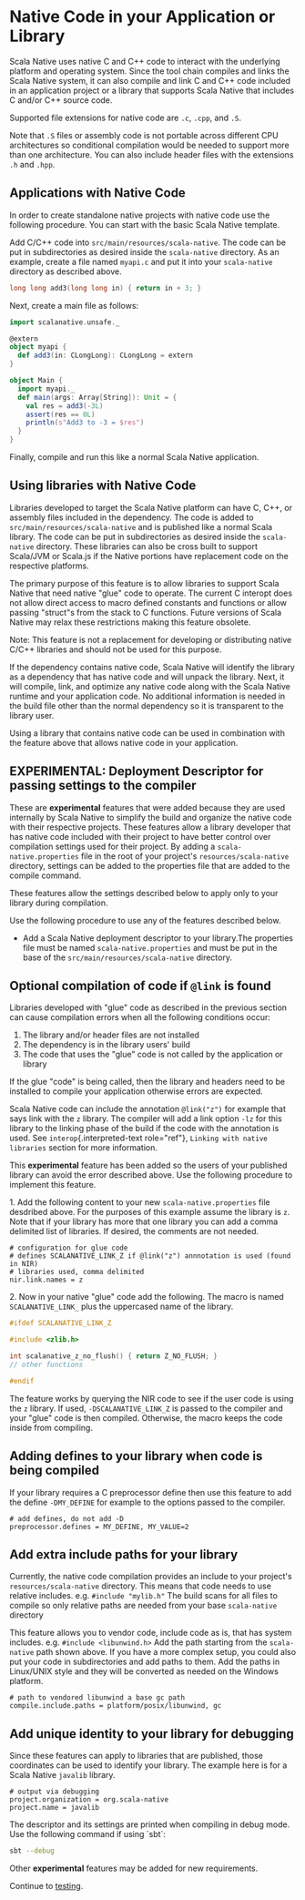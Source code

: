 # Native Code in your Application or Library

Scala Native uses native C and C++ code to interact with the underlying
platform and operating system. Since the tool chain compiles and links
the Scala Native system, it can also compile and link C and C++ code
included in an application project or a library that supports Scala
Native that includes C and/or C++ source code.

Supported file extensions for native code are `.c`,
`.cpp`, and `.S`.

Note that `.S` files or assembly code is not portable across
different CPU architectures so conditional compilation would be needed
to support more than one architecture. You can also include header files
with the extensions `.h` and `.hpp`.

## Applications with Native Code

In order to create standalone native projects with native code use the
following procedure. You can start with the basic Scala Native template.

Add C/C++ code into `src/main/resources/scala-native`. The
code can be put in subdirectories as desired inside the
`scala-native` directory. As an example, create a file named
`myapi.c` and put it into your `scala-native`
directory as described above.

``` c
long long add3(long long in) { return in + 3; }
```

Next, create a main file as follows:

``` scala
import scalanative.unsafe._

@extern
object myapi {
  def add3(in: CLongLong): CLongLong = extern
}

object Main {
  import myapi._
  def main(args: Array[String]): Unit = {
    val res = add3(-3L)
    assert(res == 0L)
    println(s"Add3 to -3 = $res")
  }
}
```

Finally, compile and run this like a normal Scala Native application.

## Using libraries with Native Code

Libraries developed to target the Scala Native platform can have C, C++,
or assembly files included in the dependency. The code is added to
`src/main/resources/scala-native` and is published like a
normal Scala library. The code can be put in subdirectories as desired
inside the `scala-native` directory. These libraries can
also be cross built to support Scala/JVM or Scala.js if the Native
portions have replacement code on the respective platforms.

The primary purpose of this feature is to allow libraries to support
Scala Native that need native \"glue\" code to operate. The current C
interopt does not allow direct access to macro defined constants and
functions or allow passing \"struct\"s from the stack to C functions.
Future versions of Scala Native may relax these restrictions making this
feature obsolete.

Note: This feature is not a replacement for developing or distributing
native C/C++ libraries and should not be used for this purpose.

If the dependency contains native code, Scala Native will identify the
library as a dependency that has native code and will unpack the
library. Next, it will compile, link, and optimize any native code along
with the Scala Native runtime and your application code. No additional
information is needed in the build file other than the normal dependency
so it is transparent to the library user.

Using a library that contains native code can be used in combination
with the feature above that allows native code in your application.

## EXPERIMENTAL: Deployment Descriptor for passing settings to the compiler

These are **experimental** features that were added because they are
used internally by Scala Native to simplify the build and organize the
native code with their respective projects. These features allow a
library developer that has native code included with their project to
have better control over compilation settings used for their project. By
adding a `scala-native.properties` file in the root of your project\'s
`resources/scala-native` directory, settings can be added to the
properties file that are added to the compile command.

These features allow the settings described below to apply only to your
library during compilation.

Use the following procedure to use any of the features described below.

-   Add a Scala Native deployment descriptor to your library.The
    properties file must be named `scala-native.properties` and must be
    put in the base of the `src/main/resources/scala-native` directory.

## Optional compilation of code if `@link` is found

Libraries developed with \"glue\" code as described in the previous
section can cause compilation errors when all the following conditions
occur:

1.  The library and/or header files are not installed
2.  The dependency is in the library users\' build
3.  The code that uses the \"glue\" code is not called by the
    application or library

If the glue \"code\" is being called, then the library and headers need
to be installed to compile your application otherwise errors are
expected.

Scala Native code can include the annotation `@link("z")` for example
that says link with the `z` library. The compiler will add a link option
`-lz` for this library to the linking phase of the build if the code
with the annotation is used. See `interop`{.interpreted-text
role="ref"}, `Linking with native libraries` section for
more information.

This **experimental** feature has been added so the users of your
published library can avoid the error described above. Use the following
procedure to implement this feature.

1\. Add the following content to your new `scala-native.properties` file
desdribed above. For the purposes of this example assume the library is
`z`. Note that if your library has more that one library you can add a
comma delimited list of libraries. If desired, the comments are not
needed.

``` properties
# configuration for glue code
# defines SCALANATIVE_LINK_Z if @link("z") annnotation is used (found in NIR)
# libraries used, comma delimited
nir.link.names = z
```

2\. Now in your native \"glue\" code add the following. The macro is
named `SCALANATIVE_LINK_` plus the uppercased name of the library.

``` c
#ifdef SCALANATIVE_LINK_Z

#include <zlib.h>

int scalanative_z_no_flush() { return Z_NO_FLUSH; }
// other functions

#endif
```

The feature works by querying the NIR code to see if the user code is
using the `z` library. If used, `-DSCALANATIVE_LINK_Z` is passed to the
compiler and your \"glue\" code is then compiled. Otherwise, the macro
keeps the code inside from compiling.

## Adding defines to your library when code is being compiled

If your library requires a C preprocessor define then use this feature
to add the define `-DMY_DEFINE` for example to the options passed to the
compiler.

``` properties
# add defines, do not add -D
preprocessor.defines = MY_DEFINE, MY_VALUE=2
```

## Add extra include paths for your library

Currently, the native code compilation provides an include to your
project\'s `resources/scala-native` directory. This means that code
needs to use relative includes. e.g. `#include "mylib.h"` The build
scans for all files to compile so only relative paths are needed from
your base `scala-native` directory

This feature allows you to vendor code, include code as is, that has
system includes. e.g. `#include <libunwind.h>` Add the path starting
from the `scala-native` path shown above. If you have a more complex
setup, you could also put your code in subdirectories and add paths to
them. Add the paths in Linux/UNIX style and they will be converted as
needed on the Windows platform.

``` properties
# path to vendored libunwind a base gc path
compile.include.paths = platform/posix/libunwind, gc
```

## Add unique identity to your library for debugging

Since these features can apply to libraries that are published, those
coordinates can be used to identify your library. The example here is
for a Scala Native `javalib` library.

``` properties
# output via debugging
project.organization = org.scala-native
project.name = javalib
```

The descriptor and its settings are printed when compiling in debug
mode. Use the following command if using \`sbt\`:

``` sh
sbt --debug
```

Other **experimental** features may be added for new requirements.

Continue to [testing](./testing.md).
